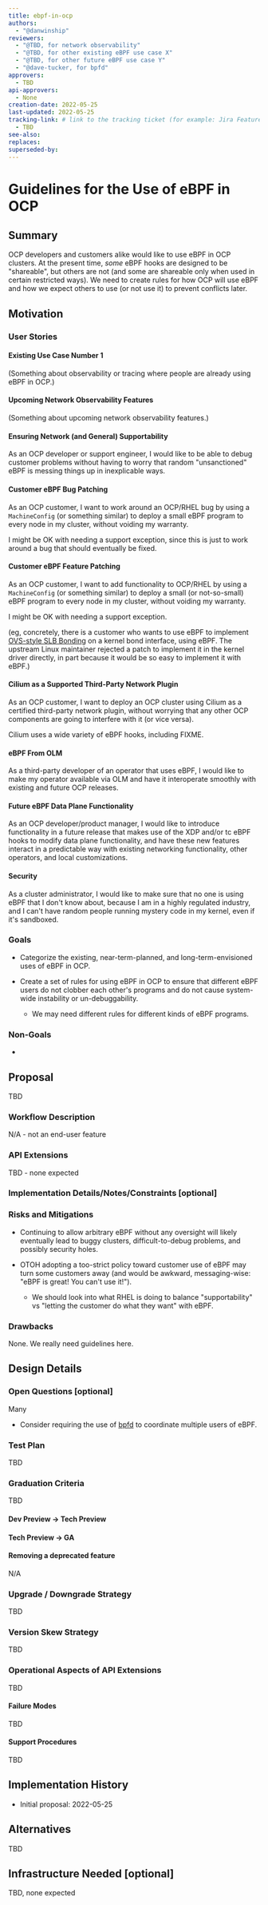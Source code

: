 ```yaml
---
title: ebpf-in-ocp
authors:
  - "@danwinship"
reviewers:
  - "@TBD, for network observability"
  - "@TBD, for other existing eBPF use case X"
  - "@TBD, for other future eBPF use case Y"
  - "@dave-tucker, for bpfd"
approvers:
  - TBD
api-approvers:
  - None
creation-date: 2022-05-25
last-updated: 2022-05-25
tracking-link: # link to the tracking ticket (for example: Jira Feature or Epic ticket) that corresponds to this enhancement
  - TBD
see-also:
replaces:
superseded-by:
---
```


# Guidelines for the Use of eBPF in OCP

## Summary

OCP developers and customers alike would like to use eBPF in OCP
clusters. At the present time, _some_ eBPF hooks are designed to be
"shareable", but others are not (and some are shareable only when used
in certain restricted ways). We need to create rules for how OCP will
use eBPF and how we expect others to use (or not use it) to prevent
conflicts later.

## Motivation

### User Stories

#### Existing Use Case Number 1

(Something about observability or tracing where people are already
using eBPF in OCP.)

#### Upcoming Network Observability Features

(Something about upcoming network observability features.)

#### Ensuring Network (and General) Supportability

As an OCP developer or support engineer, I would like to be able to
debug customer problems without having to worry that random
"unsanctioned" eBPF is messing things up in inexplicable ways.

#### Customer eBPF Bug Patching

As an OCP customer, I want to work around an OCP/RHEL bug by using a
`MachineConfig` (or something similar) to deploy a small eBPF program
to every node in my cluster, without voiding my warranty.

I might be OK with needing a support exception, since this is just to
work around a bug that should eventually be fixed.

#### Customer eBPF Feature Patching

As an OCP customer, I want to add functionality to OCP/RHEL by using a
`MachineConfig` (or something similar) to deploy a small (or
not-so-small) eBPF program to every node in my cluster, without
voiding my warranty.

I might be OK with needing a support exception.

(eg, concretely, there is a customer who wants to use eBPF to
implement [OVS-style SLB
Bonding](https://docs.openvswitch.org/en/latest/topics/bonding/#slb-bonding)
on a kernel bond interface, using eBPF. The upstream Linux maintainer
rejected a patch to implement it in the kernel driver directly, in
part because it would be so easy to implement it with eBPF.)

#### Cilium as a Supported Third-Party Network Plugin

As an OCP customer, I want to deploy an OCP cluster using Cilium as a
certified third-party network plugin, without worrying that any other
OCP components are going to interfere with it (or vice versa).

Cilium uses a wide variety of eBPF hooks, including FIXME.

#### eBPF From OLM

As a third-party developer of an operator that uses eBPF, I would like
to make my operator available via OLM and have it interoperate
smoothly with existing and future OCP releases.

#### Future eBPF Data Plane Functionality

As an OCP developer/product manager, I would like to introduce
functionality in a future release that makes use of the XDP and/or tc
eBPF hooks to modify data plane functionality, and have these new
features interact in a predictable way with existing networking
functionality, other operators, and local customizations.

#### Security

As a cluster administrator, I would like to make sure that no one is
using eBPF that I don't know about, because I am in a highly regulated
industry, and I can't have random people running mystery code in my
kernel, even if it's sandboxed.

### Goals

- Categorize the existing, near-term-planned, and long-term-envisioned
  uses of eBPF in OCP.

- Create a set of rules for using eBPF in OCP to ensure that different
  eBPF users do not clobber each other's programs and do not cause
  system-wide instability or un-debuggability.

  - We may need different rules for different kinds of eBPF
    programs.

### Non-Goals

-

## Proposal

TBD

### Workflow Description

N/A - not an end-user feature

### API Extensions

TBD - none expected

### Implementation Details/Notes/Constraints [optional]

### Risks and Mitigations

- Continuing to allow arbitrary eBPF without any oversight will likely
  eventually lead to buggy clusters, difficult-to-debug problems, and
  possibly security holes.

- OTOH adopting a too-strict policy toward customer use of eBPF may
  turn some customers away (and would be awkward, messaging-wise:
  "eBPF is great! You can't use it!").

  - We should look into what RHEL is doing to balance
    "supportability" vs "letting the customer do what they want"
    with eBPF.

### Drawbacks

None. We really need guidelines here.

## Design Details

### Open Questions [optional]

Many

- Consider requiring the use of
  [bpfd](https://github.com/redhat-et/bpfd) to coordinate multiple
  users of eBPF.

### Test Plan

TBD

### Graduation Criteria

TBD

#### Dev Preview -> Tech Preview

#### Tech Preview -> GA

#### Removing a deprecated feature

N/A

### Upgrade / Downgrade Strategy

TBD

### Version Skew Strategy

TBD

### Operational Aspects of API Extensions

TBD

#### Failure Modes

TBD

#### Support Procedures

TBD

## Implementation History

- Initial proposal: 2022-05-25

## Alternatives

TBD

## Infrastructure Needed [optional]

TBD, none expected
